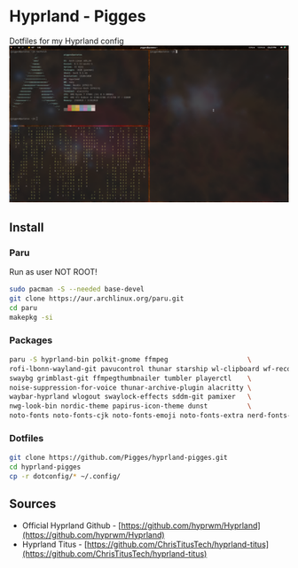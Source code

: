 # Hyprland - Pigges

Dotfiles for my Hyprland config
![Screenshot](hyprland-pigges.png)

## Install

### Paru
Run as user NOT ROOT!
```bash
sudo pacman -S --needed base-devel
git clone https://aur.archlinux.org/paru.git
cd paru
makepkg -si
```

### Packages
```bash
paru -S hyprland-bin polkit-gnome ffmpeg                    \
rofi-lbonn-wayland-git pavucontrol thunar starship wl-clipboard wf-recorder   \
swaybg grimblast-git ffmpegthumbnailer tumbler playerctl    \
noise-suppression-for-voice thunar-archive-plugin alacritty \
waybar-hyprland wlogout swaylock-effects sddm-git pamixer   \
nwg-look-bin nordic-theme papirus-icon-theme dunst          \
noto-fonts noto-fonts-cjk noto-fonts-emoji noto-fonts-extra nerd-fonts-git
```

### Dotfiles
```bash
git clone https://github.com/Pigges/hyprland-pigges.git
cd hyprland-pigges
cp -r dotconfig/* ~/.config/
```

## Sources
* Official Hyprland Github - [https://github.com/hyprwm/Hyprland](https://github.com/hyprwm/Hyprland)
* Hyprland Titus - [https://github.com/ChrisTitusTech/hyprland-titus](https://github.com/ChrisTitusTech/hyprland-titus)